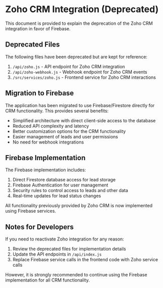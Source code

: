 # Zoho CRM Integration (Deprecated)

This document is provided to explain the deprecation of the Zoho CRM integration in favor of Firebase.

## Deprecated Files

The following files have been deprecated but are kept for reference:

1. `/api/zoho.js` - API endpoint for Zoho CRM integration
2. `/api/zoho-webhook.js` - Webhook endpoint for Zoho CRM events
3. `/src/services/zoho.js` - Frontend service for Zoho CRM interactions

## Migration to Firebase

The application has been migrated to use Firebase/Firestore directly for CRM functionality. This provides several benefits:

- Simplified architecture with direct client-side access to the database
- Reduced API complexity and latency
- Better customization options for the CRM functionality
- Easier management of leads and user permissions
- No need for webhook integrations

## Firebase Implementation

The Firebase implementation includes:

1. Direct Firestore database access for lead storage
2. Firebase Authentication for user management
3. Security rules to control access to leads and other data
4. Real-time updates for lead status changes

All functionality previously provided by Zoho CRM is now implemented using Firebase services.

## Notes for Developers

If you need to reactivate Zoho integration for any reason:

1. Review the deprecated files for implementation details
2. Update the API endpoints in `/api/index.js`
3. Replace Firebase service calls in the frontend code with Zoho service calls

However, it is strongly recommended to continue using the Firebase implementation for all CRM functionality.
